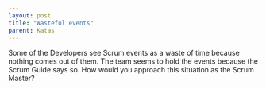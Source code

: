 ```yaml
---
layout: post
title: "Wasteful events"
parent: Katas
---
```

Some of the Developers see Scrum events as a waste of time because nothing comes out of them. The team seems to hold the events because the Scrum Guide says so. How would you approach this situation as the Scrum Master?